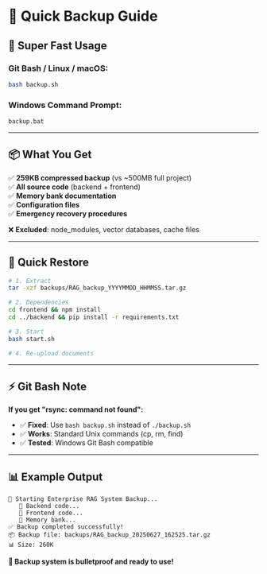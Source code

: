 # 🚀 Quick Backup Guide

## 💨 **Super Fast Usage**

### **Git Bash / Linux / macOS:**
```bash
bash backup.sh
```

### **Windows Command Prompt:**
```cmd
backup.bat
```

---

## 📦 **What You Get**

✅ **259KB compressed backup** (vs ~500MB full project)  
✅ **All source code** (backend + frontend)  
✅ **Memory bank documentation**  
✅ **Configuration files**  
✅ **Emergency recovery procedures**  

❌ **Excluded**: node_modules, vector databases, cache files

---

## 🔄 **Quick Restore**

```bash
# 1. Extract
tar -xzf backups/RAG_backup_YYYYMMDD_HHMMSS.tar.gz

# 2. Dependencies  
cd frontend && npm install
cd ../backend && pip install -r requirements.txt

# 3. Start
bash start.sh

# 4. Re-upload documents
```

---

## ⚡ **Git Bash Note**

**If you get "rsync: command not found":**
- ✅ **Fixed**: Use `bash backup.sh` instead of `./backup.sh`
- ✅ **Works**: Standard Unix commands (cp, rm, find)
- ✅ **Tested**: Windows Git Bash compatible

---

## 📊 **Example Output**

```
🚀 Starting Enterprise RAG System Backup...
   📂 Backend code...
   🎨 Frontend code...
   🧠 Memory bank...
✅ Backup completed successfully!
📦 Backup file: backups/RAG_backup_20250627_162525.tar.gz
📊 Size: 260K
```

**🎯 Backup system is bulletproof and ready to use!** 